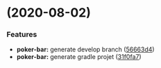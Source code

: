#  (2020-08-02)


### Features

* **poker-bar:** generate develop branch ([56663d4](https://github.com/marouaneaba/poker-bar/commit/56663d486938b0a9962e1a10f4dbb4ddc5d6702a))
* **poker-bar:** generate gradle projet ([31f0fa7](https://github.com/marouaneaba/poker-bar/commit/31f0fa79012e1c5370c3d4fac7c4edbf21566d82))



